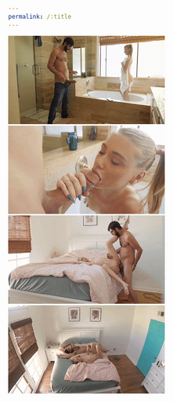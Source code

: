 ```yaml
---
permalink: /:title
---
```

![1](./files/Stealthy%20Step%20Bro%20With%20Big%20Cock%20Seduces%20Step%20Sis%20hannah%20hays%20updated%20on%20October%2029%2C%202018%20-%20SpyFam%20(1).gif)
![2](./files/Stealthy%20Step%20Bro%20With%20Big%20Cock%20Seduces%20Step%20Sis%20hannah%20hays%20updated%20on%20October%2029%2C%202018%20-%20SpyFam%20(2).gif)
![3](./files/Stealthy%20Step%20Bro%20With%20Big%20Cock%20Seduces%20Step%20Sis%20hannah%20hays%20updated%20on%20October%2029%2C%202018%20-%20SpyFam%20(3).gif)
![8](./files/Stealthy%20Step%20Bro%20With%20Big%20Cock%20Seduces%20Step%20Sis%20hannah%20hays%20updated%20on%20October%2029%2C%202018%20-%20SpyFam%20(8).gif)
